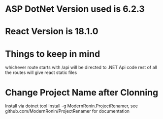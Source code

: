 
# ASP DotNet Version used is 6.2.3

# React Version is 18.1.0

# Things to keep in mind
whichever route starts with /api will be directed to .NET Api code
rest of all the routes will give react static files 

# Change Project Name after Clonning
Install via dotnet tool install -g ModernRonin.ProjectRenamer, see github.com/ModernRonin/ProjectRenamer for documentation